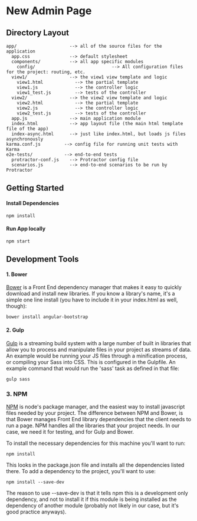 # New Admin Page

## Directory Layout

```
app/                    --> all of the source files for the application
  app.css               --> default stylesheet
  components/           --> all app specific modules
	config/								--> All configuration files for the project: routing, etc.
  view1/                --> the view1 view template and logic
    view1.html            --> the partial template
    view1.js              --> the controller logic
    view1_test.js         --> tests of the controller
  view2/                --> the view2 view template and logic
    view2.html            --> the partial template
    view2.js              --> the controller logic
    view2_test.js         --> tests of the controller
  app.js                --> main application module
  index.html            --> app layout file (the main html template file of the app)
  index-async.html      --> just like index.html, but loads js files asynchronously
karma.conf.js         --> config file for running unit tests with Karma
e2e-tests/            --> end-to-end tests
  protractor-conf.js    --> Protractor config file
  scenarios.js          --> end-to-end scenarios to be run by Protractor
```

## Getting Started

#### Install Dependencies
```
npm install
```

#### Run App locally
```
npm start
```


## Development Tools

#### 1. Bower
[Bower](http://bower.io/) is a Front End dependency manager that makes it easy to quickly download and install new libraries. If you know a library's name, it's a simple one line install (you have to include it in your index.html as well, though):
```
bower install angular-bootstrap
```

#### 2. Gulp
[Gulp](http://gulpjs.com/) is a streaming build system with a large number of built in libraries that allow you to process and manipulate files in your project as streams of data. An example would be running your JS files through a minification process, or compiling your Sass into CSS. This is configured in the Gulpfile. An example command that would run the 'sass' task as defined in that file:
```
gulp sass
```

### 3. NPM
[NPM](https://www.npmjs.com/) is node's package manager, and the easiest way to install javascript files needed by your project. The difference between NPM and Bower, is that Bower manages Front End library dependencies that the client needs to run a page. NPM handles all the libraries that your project needs. In our case, we need it for testing, and for Gulp and Bower.

To install the necessary dependencies for this machine you'll want to run:
```
npm install
```
This looks in the package.json file and installs all the dependencies listed there. To add a dependency to the project, you'll want to use:
```
npm install --save-dev
```
The reason to use --save-dev is that it tells npm this is a development only dependency, and not to install it if this module is being installed as the dependency of another module (probably not likely in our case, but it's good practice anyways).